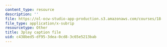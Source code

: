```yaml
---
content_type: resource
description: ''
file: https://ol-ocw-studio-app-production.s3.amazonaws.com/courses/18-02sc-multivariable-calculus-fall-2010/c438bed5df953dea0cd83c65e5213bab_AYisLr9e0y4.srt
file_type: application/x-subrip
resourcetype: Other
title: 3play caption file
uid: c438bed5-df95-3dea-0cd8-3c65e5213bab
---
```

